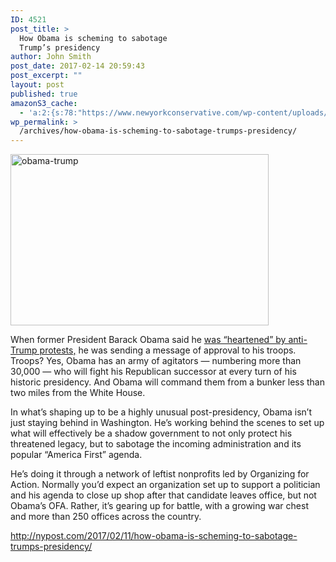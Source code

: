 ```yaml
---
ID: 4521
post_title: >
  How Obama is scheming to sabotage
  Trump’s presidency
author: John Smith
post_date: 2017-02-14 20:59:43
post_excerpt: ""
layout: post
published: true
amazonS3_cache:
  - 'a:2:{s:78:"https://www.newyorkconservative.com/wp-content/uploads/2017/02/obama-trump.jpg";i:4522;s:96:"https://s3.amazonaws.com/newyorkconservative/wp-content/uploads/2017/02/14205800/obama-trump.jpg";i:4522;}'
wp_permalink: >
  /archives/how-obama-is-scheming-to-sabotage-trumps-presidency/
---
```

<a href="https://www.newyorkconservative.com/wp-content/uploads/2017/02/obama-trump.jpg"><img class="alignnone  wp-image-4522" src="https://www.newyorkconservative.com/wp-content/uploads/2017/02/obama-trump.jpg" alt="obama-trump" width="413" height="274" /></a>

When former President Barack Obama said he <a href="http://nypost.com/2017/01/30/obama-says-hes-heartened-by-backlash-to-trumps-ban/">was “heartened” by anti-Trump protests,</a> he was sending a message of approval to his troops. Troops? Yes, Obama has an army of agitators — numbering more than 30,000 — who will fight his Republican successor at every turn of his historic presidency. And Obama will command them from a bunker less than two miles from the White House.

In what’s shaping up to be a highly unusual post-presidency, Obama isn’t just staying behind in Washington. He’s working behind the scenes to set up what will effectively be a shadow government to not only protect his threatened legacy, but to sabotage the incoming administration and its popular “America First” agenda.

He’s doing it through a network of leftist nonprofits led by Organizing for Action. Normally you’d expect an organization set up to support a politician and his agenda to close up shop after that candidate leaves office, but not Obama’s OFA. Rather, it’s gearing up for battle, with a growing war chest and more than 250 offices across the country.

<a href="http://nypost.com/2017/02/11/how-obama-is-scheming-to-sabotage-trumps-presidency/">http://nypost.com/2017/02/11/how-obama-is-scheming-to-sabotage-trumps-presidency/</a>
